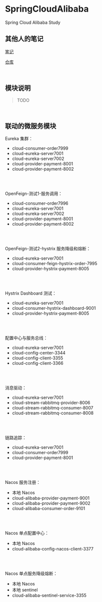 # SpringCloudAlibaba
Spring Cloud Alibaba Study

## 其他人的笔记
[笔记](https://www.yuque.com/books/share/31d864d1-b6ff-4bd1-8569-2dec720e8306?#%20%E3%80%8Ajava%E7%AC%94%E8%AE%B0%E3%80%8B)

[仓库](https://gitee.com/lixiaogou/cloud2020)

<br/>

## 模块说明
> TODO

<br/>

## 联动的微服务模块
Eureka 集群：
- cloud-consumer-order7999
- cloud-eureka-server7001
- cloud-eureka-server7002
- cloud-provider-payment-8001
- cloud-provider-payment-8002
    
<br/><br/>  

OpenFeign-测试1-服务调用：
- cloud-consumer-order7996
- cloud-eureka-server7001
- cloud-eureka-server7002
- cloud-provider-payment-8001
- cloud-provider-payment-8002
        
<br/><br/>  

OpenFeign-测试2-hystrix 服务降级和熔断：
- cloud-eureka-server7001
- cloud-consumer-feign-hystrix-order-7995
- cloud-provider-hystrix-payment-8005
    
<br/><br/>  

Hystrix Dashboard 测试：
- cloud-eureka-server7001
- cloud-consumer-hystrix-dashboard-9001
- cloud-provider-hystrix-payment-8005
    
<br/><br/>
  
配置中心与服务总线：
- cloud-eureka-server7001
- cloud-config-center-3344
- cloud-config-client-3355
- cloud-config-client-3366
  
<br/><br/>

消息驱动：
- cloud-eureka-server7001
- cloud-stream-rabbitmq-provider-8006
- cloud-stream-rabbitmq-consumer-8007
- cloud-stream-rabbitmq-consumer-8008
  
<br/><br/>

链路追踪：
- cloud-eureka-server7001
- cloud-consumer-order7999
- cloud-provider-payment-8001
  
<br/><br/>

Nacos 服务注册：
- 本地 Nacos
- cloud-alibaba-provider-payment-9001
- cloud-alibaba-provider-payment-9002
- cloud-alibaba-consumer-order-9101
  
<br/><br/>

Nacos 单点配置中心：
- 本地 Nacos
- cloud-alibaba-config-nacos-client-3377
  
<br/><br/>

Nacos 单点服务降级熔断：
- 本地 Nacos
- 本地 sentinel
- cloud-alibaba-sentinel-service-3355
  
<br/><br/>

